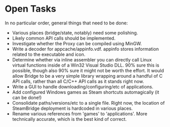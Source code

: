 # Open Tasks

In no particular order, general things that need to be done:

* Various places (bridge/state, notably) need some polishing.
* Likely common API calls should be implemented.
* Investigate whether the Proxy can be compiled using MinGW.
* Write a decoder for appcache/appinfo.vdf.  appinfo stores information
  related to the executable and icon.
* Determine whether via inline assembler you can directly call Linux
  virtual functions inside of a Win32 Visual Studio DLL.  90% sure this
  is possible, though also 90% sure it might not be worth the effort.
  It would allow Bridge to be a very simple library wrapping around a
  handful of C API calls, rather than all C/C++ API calls as it stands
  right now.
* Write a GUI to handle downloading/configuring/etc of applications.
* Add configured Windows games as Steam shortcuts automagically (it can
  be done!)
* Consolidate paths/versions/etc to a single file.  Right now, the
  location of SteamBridge deployment is hardcoded in various places.
* Rename various references from 'games' to 'applications'.  More
  technically accurate, which is the best kind of correct.
